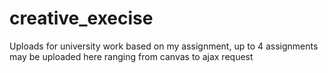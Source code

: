 # creative_execise
Uploads for university work based on my assignment, up to 4 assignments may be uploaded here ranging from canvas to ajax request
